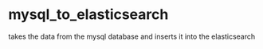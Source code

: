 # mysql_to_elasticsearch
 takes the data from the mysql database and inserts it into the elasticsearch
